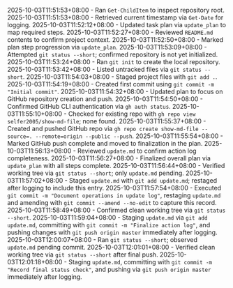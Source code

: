2025-10-03T11:51:53+08:00 - Ran `Get-ChildItem` to inspect repository root.
2025-10-03T11:51:53+08:00 - Retrieved current timestamp via `Get-Date` for logging.
2025-10-03T11:52:12+08:00 - Updated task plan via `update_plan` to map required steps.
2025-10-03T11:52:27+08:00 - Reviewed `README.md` contents to confirm project context.
2025-10-03T11:52:50+08:00 - Marked plan step progression via `update_plan`.
2025-10-03T11:53:09+08:00 - Attempted `git status --short`; confirmed repository is not yet initialized.
2025-10-03T11:53:24+08:00 - Ran `git init` to create the local repository.
2025-10-03T11:53:42+08:00 - Listed untracked files via `git status --short`.
2025-10-03T11:54:03+08:00 - Staged project files with `git add .`.
2025-10-03T11:54:19+08:00 - Created first commit using `git commit -m "Initial commit"`.
2025-10-03T11:54:32+08:00 - Updated plan to focus on GitHub repository creation and push.
2025-10-03T11:54:50+08:00 - Confirmed GitHub CLI authentication via `gh auth status`.
2025-10-03T11:55:10+08:00 - Checked for existing repo with `gh repo view selfer2005/show-md-file`; none found.
2025-10-03T11:55:37+08:00 - Created and pushed GitHub repo via `gh repo create show-md-file --source=. --remote=origin --public --push`.
2025-10-03T11:55:54+08:00 - Marked GitHub push complete and moved to finalization in the plan.
2025-10-03T11:56:13+08:00 - Reviewed `update.md` to confirm action log completeness.
2025-10-03T11:56:27+08:00 - Finalized overall plan via `update_plan` with all steps complete.
2025-10-03T11:56:44+08:00 - Verified working tree via `git status --short`; only `update.md` pending.
2025-10-03T11:57:02+08:00 - Staged `update.md` with `git add update.md`; restaged after logging to include this entry.
2025-10-03T11:57:54+08:00 - Executed `git commit -m "Document operations in update log"`, restaging `update.md` and amending with `git commit --amend --no-edit` to capture this record.
2025-10-03T11:58:49+08:00 - Confirmed clean working tree via `git status --short`.
2025-10-03T11:59:04+08:00 - Staging `update.md` via `git add update.md`, committing with `git commit -m "Finalize action log"`, and pushing changes with `git push origin master` immediately after logging.
2025-10-03T12:00:07+08:00 - Ran `git status --short`; observed `update.md` pending commit.
2025-10-03T12:01:01+08:00 - Verified clean working tree via `git status --short` after final push.
2025-10-03T12:01:18+08:00 - Staging `update.md`, committing with `git commit -m "Record final status check"`, and pushing via `git push origin master` immediately after logging.
